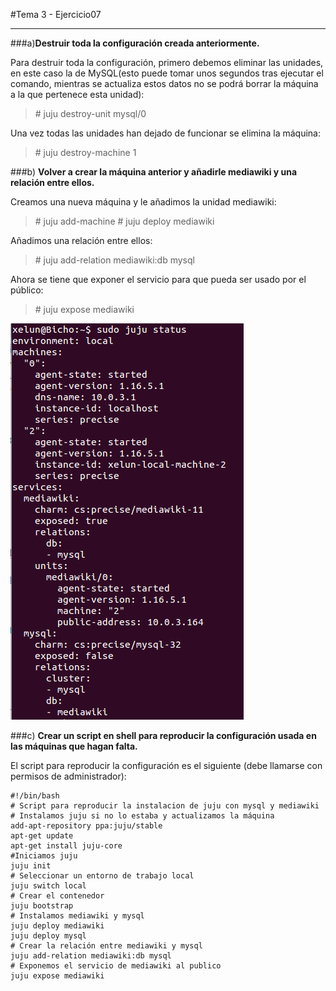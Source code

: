 #Tema 3 - Ejercicio07
- - -
###a)**Destruir toda la configuración creada anteriormente.**

Para destruir toda la configuración, primero debemos eliminar las unidades, en este caso la de MySQL(esto puede tomar unos segundos tras ejecutar el comando, mientras se actualiza estos datos no se podrá borrar la máquina a la que pertenece esta unidad):

> \# juju destroy-unit mysql/0

Una vez todas las unidades han dejado de funcionar se elimina la máquina:

> \# juju destroy-machine 1

###b) **Volver a crear la máquina anterior y añadirle mediawiki y una relación entre ellos.**

Creamos una nueva máquina y le añadimos la unidad mediawiki:

>\# juju add-machine
> \# juju deploy mediawiki

Añadimos una relación entre ellos:

> \# juju add-relation mediawiki:db mysql

Ahora se tiene que exponer el servicio para que pueda ser usado por el público:

> \# juju expose mediawiki

![](../images/t3ej7-1.png)

###c) **Crear un script en shell para reproducir la configuración usada en las máquinas que hagan falta.**

El script para reproducir la configuración es el siguiente (debe llamarse con permisos de administrador):

```
#!/bin/bash
# Script para reproducir la instalacion de juju con mysql y mediawiki
# Instalamos juju si no lo estaba y actualizamos la máquina
add-apt-repository ppa:juju/stable
apt-get update
apt-get install juju-core
#Iniciamos juju
juju init
# Seleccionar un entorno de trabajo local
juju switch local
# Crear el contenedor
juju bootstrap
# Instalamos mediawiki y mysql
juju deploy mediawiki
juju deploy mysql
# Crear la relación entre mediawiki y mysql
juju add-relation mediawiki:db mysql
# Exponemos el servicio de mediawiki al publico
juju expose mediawiki
```
